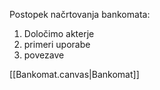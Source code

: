 Postopek načrtovanja bankomata:
1. Določimo akterje
2. primeri uporabe
3. povezave

[[Bankomat.canvas|Bankomat]]